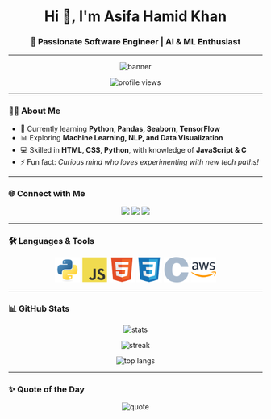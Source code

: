 <h1 align="center">Hi 👋, I'm Asifa Hamid Khan</h1>
<h3 align="center">🚀 Passionate Software Engineer | AI & ML Enthusiast</h3>

---

<p align="center">
  <img src="https://github.com/user-attachments/assets/ed5793d3-b0e2-4d94-807b-b2e1a39aa2d4" alt="banner" />
</p>

<p align="center">
  <img src="https://komarev.com/ghpvc/?username=asiiifa&label=Profile%20views&color=0e75b6&style=flat" alt="profile views"/>
</p>

---

### 👨‍💻 About Me  
- 🌱 Currently learning **Python, Pandas, Seaborn, TensorFlow**  
- 📊 Exploring **Machine Learning, NLP, and Data Visualization**  
- 💻 Skilled in **HTML, CSS, Python**, with knowledge of **JavaScript & C**  
- ⚡ Fun fact: *Curious mind who loves experimenting with new tech paths!*  

---

### 🌐 Connect with Me  
<p align="center">
  <a href="mailto:Asifayusafzai@gmail.com"><img src="https://img.shields.io/badge/-Gmail-D14836?style=for-the-badge&logo=Gmail&logoColor=white" /></a>
  <a href="https://www.linkedin.com/in/asifa-hamid-khan"><img src="https://img.shields.io/badge/-LinkedIn-0A66C2?style=for-the-badge&logo=Linkedin&logoColor=white" /></a>
  <a href="https://github.com/asiiifa"><img src="https://img.shields.io/badge/-GitHub-181717?style=for-the-badge&logo=GitHub&logoColor=white" /></a>
</p>

---

### 🛠️ Languages & Tools  
<p align="center"> 
  <a href="https://www.python.org"><img src="https://raw.githubusercontent.com/devicons/devicon/master/icons/python/python-original.svg" alt="Python" width="50" height="50"/></a>
  <a href="https://developer.mozilla.org/en-US/docs/Web/JavaScript"><img src="https://raw.githubusercontent.com/devicons/devicon/master/icons/javascript/javascript-original.svg" alt="JavaScript" width="50" height="50"/></a>
  <a href="https://www.w3.org/html/"><img src="https://raw.githubusercontent.com/devicons/devicon/master/icons/html5/html5-original.svg" alt="HTML" width="50" height="50"/></a>
  <a href="https://www.w3schools.com/css/"><img src="https://raw.githubusercontent.com/devicons/devicon/master/icons/css3/css3-original.svg" alt="CSS" width="50" height="50"/></a>
  <a href="https://www.cprogramming.com/"><img src="https://raw.githubusercontent.com/devicons/devicon/master/icons/c/c-original.svg" alt="C" width="50" height="50"/></a>
  <a href="https://aws.amazon.com"><img src="https://raw.githubusercontent.com/devicons/devicon/master/icons/amazonwebservices/amazonwebservices-original.svg" alt="AWS" width="50" height="50"/></a>
</p>

---

### 📊 GitHub Stats  
<p align="center">
  <img src="https://github-readme-stats.vercel.app/api?username=asiiifa&show_icons=true&theme=radical" alt="stats" />
</p>

<p align="center">
  <img src="https://github-readme-streak-stats.herokuapp.com?user=asiiifa&theme=radical&hide_border=true" alt="streak"/>
</p>

<p align="center">
  <img src="https://github-readme-stats.vercel.app/api/top-langs/?username=asiiifa&layout=compact&theme=radical" alt="top langs"/>
</p>

---

### ✨ Quote of the Day  
<p align="center">
  <img src="https://quotes-github-readme.vercel.app/api?type=horizontal&theme=radical" alt="quote"/>
</p>

